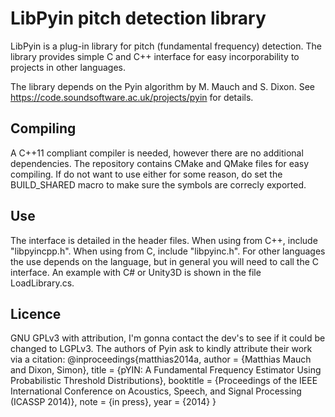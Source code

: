 LibPyin pitch detection library
================================

LibPyin is a plug-in library for pitch (fundamental frequency) detection. The library provides simple C and C++ interface for easy incorporability to projects in other languages.

The library depends on the Pyin algorithm by M. Mauch and S. Dixon. See https://code.soundsoftware.ac.uk/projects/pyin for details.

Compiling
---------
A C++11 compliant compiler is needed, however there are no additional dependencies. The repository contains CMake and QMake files for easy compiling. If do not want to use either for some reason, do set the BUILD_SHARED macro to make sure the symbols are correcly exported.

Use
---
The interface is detailed in the header files.
When using from C++, include "libpyincpp.h". When using from C, include "libpyinc.h". 
For other languages the use depends on the language, but in general you will need to call the C interface. 
An example with C# or Unity3D is shown in the file LoadLibrary.cs.

Licence
-------
GNU GPLv3 with attribution, I'm gonna contact the dev's to see if it could be changed to LGPLv3.
The authors of Pyin ask to kindly attribute their work via a citation:
    @inproceedings{matthias2014a,
        author = {Matthias Mauch and Dixon, Simon},
        title = {pYIN: A Fundamental Frequency Estimator Using Probabilistic Threshold Distributions},
        booktitle = {Proceedings of the IEEE International Conference on Acoustics, Speech, and Signal Processing (ICASSP 2014)},
        note = {in press},
        year = {2014}
    } 

